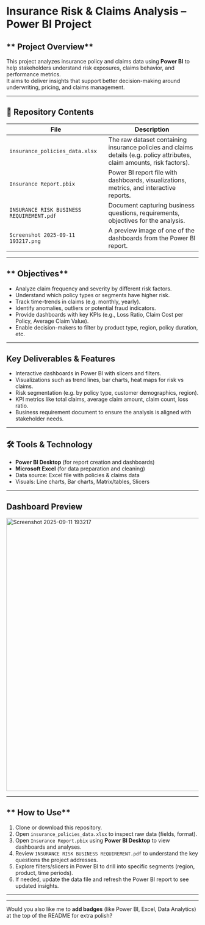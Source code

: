 
# **Insurance Risk & Claims Analysis – Power BI Project**

## ** Project Overview**

This project analyzes insurance policy and claims data using **Power BI** to help stakeholders understand risk exposures, claims behavior, and performance metrics.  
It aims to deliver insights that support better decision-making around underwriting, pricing, and claims management.

---

## **📂 Repository Contents**

| File | Description |
|---|-------------|
| `insurance_policies_data.xlsx` | The raw dataset containing insurance policies and claims details (e.g. policy attributes, claim amounts, risk factors). |
| `Insurance Report.pbix` | Power BI report file with dashboards, visualizations, metrics, and interactive reports. |
| `INSURANCE RISK BUSINESS REQUIREMENT.pdf` | Document capturing business questions, requirements, objectives for the analysis. |
| `Screenshot 2025-09-11 193217.png` | A preview image of one of the dashboards from the Power BI report. |

---

## ** Objectives**

- Analyze claim frequency and severity by different risk factors.  
- Understand which policy types or segments have higher risk.  
- Track time-trends in claims (e.g. monthly, yearly).  
- Identify anomalies, outliers or potential fraud indicators.  
- Provide dashboards with key KPIs (e.g., Loss Ratio, Claim Cost per Policy, Average Claim Value).  
- Enable decision-makers to filter by product type, region, policy duration, etc.

---

## **Key Deliverables & Features**

- Interactive dashboards in Power BI with slicers and filters.  
- Visualizations such as trend lines, bar charts, heat maps for risk vs claims.  
- Risk segmentation (e.g. by policy type, customer demographics, region).  
- KPI metrics like total claims, average claim amount, claim count, loss ratio.  
- Business requirement document to ensure the analysis is aligned with stakeholder needs.  

---

## **🛠 Tools & Technology**

- **Power BI Desktop** (for report creation and dashboards)  
- **Microsoft Excel** (for data preparation and cleaning)  
- Data source: Excel file with policies & claims data  
- Visuals: Line charts, Bar charts, Matrix/tables, Slicers  

---

## **Dashboard Preview**

<img width="1204" height="716" alt="Screenshot 2025-09-11 193217" src="https://github.com/user-attachments/assets/05569caa-3c37-4572-90c7-d07f8ca0a22e" />

---

## ** How to Use**

1. Clone or download this repository.  
2. Open `insurance_policies_data.xlsx` to inspect raw data (fields, format).  
3. Open `Insurance Report.pbix` using **Power BI Desktop** to view dashboards and analyses.  
4. Review `INSURANCE RISK BUSINESS REQUIREMENT.pdf` to understand the key questions the project addresses.  
5. Explore filters/slicers in Power BI to drill into specific segments (region, product, time periods).  
6. If needed, update the data file and refresh the Power BI report to see updated insights.

---


 

---


Would you also like me to **add badges** (like Power BI, Excel, Data Analytics) at the top of the README for extra polish?
